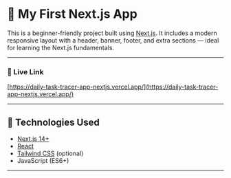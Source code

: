 # 🚀 My First Next.js App

This is a beginner-friendly project built using [Next.js](https://nextjs.org/). It includes a modern responsive layout with a header, banner, footer, and extra sections — ideal for learning the Next.js fundamentals.

---
### 🚀 Live Link

[https://daily-task-tracer-app-nextjs.vercel.app/](https://daily-task-tracer-app-nextjs.vercel.app/)

---

## 🧰 Technologies Used

- [Next.js 14+](https://nextjs.org/)
- [React](https://reactjs.org/)
- [Tailwind CSS](https://tailwindcss.com/) (optional)
- JavaScript (ES6+)

---
